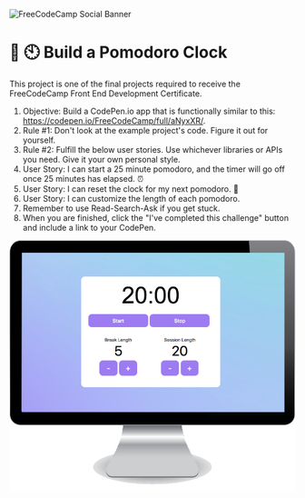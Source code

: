 ![FreeCodeCamp Social Banner](https://s3.amazonaws.com/freecodecamp/wide-social-banner.png)

# :tomato: :clock10: Build a Pomodoro Clock 

This project is one of the final projects required to receive the FreeCodeCamp Front End Development Certificate.

1. Objective: Build a CodePen.io app that is functionally similar to this: https://codepen.io/FreeCodeCamp/full/aNyxXR/.
2. Rule #1: Don't look at the example project's code. Figure it out for yourself.
3. Rule #2: Fulfill the below user stories. Use whichever libraries or APIs you need. Give it your own personal style.
4. User Story: I can start a 25 minute pomodoro, and the timer will go off once 25 minutes has elapsed. :alarm_clock:
5. User Story: I can reset the clock for my next pomodoro. :arrows_counterclockwise:
6. User Story: I can customize the length of each pomodoro.
7. Remember to use Read-Search-Ask if you get stuck.
8. When you are finished, click the "I've completed this challenge" button and include a link to your CodePen.

![Calculator Screenshot](/pomodoroClock.png)

